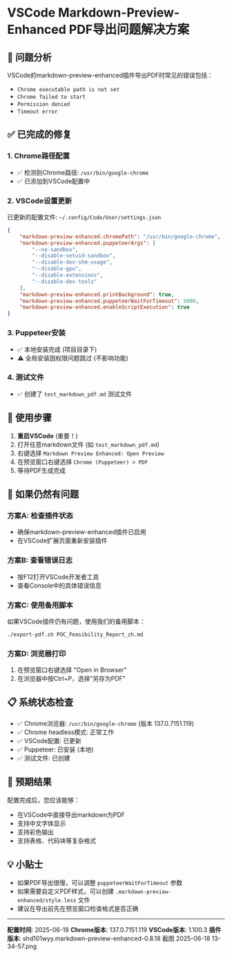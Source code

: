 # VSCode Markdown-Preview-Enhanced PDF导出问题解决方案

## 🎯 问题分析

VSCode的markdown-preview-enhanced插件导出PDF时常见的错误包括：
- `Chrome executable path is not set`
- `Chrome failed to start`
- `Permission denied`
- `Timeout error`

## ✅ 已完成的修复

### 1. Chrome路径配置
- ✅ 检测到Chrome路径: `/usr/bin/google-chrome`
- ✅ 已添加到VSCode配置中

### 2. VSCode设置更新
已更新的配置文件: `~/.config/Code/User/settings.json`
```json
{
    "markdown-preview-enhanced.chromePath": "/usr/bin/google-chrome",
    "markdown-preview-enhanced.puppeteerArgs": [
        "--no-sandbox",
        "--disable-setuid-sandbox",
        "--disable-dev-shm-usage",
        "--disable-gpu",
        "--disable-extensions",
        "--disable-dev-tools"
    ],
    "markdown-preview-enhanced.printBackground": true,
    "markdown-preview-enhanced.puppeteerWaitForTimeout": 5000,
    "markdown-preview-enhanced.enableScriptExecution": true
}
```

### 3. Puppeteer安装
- ✅ 本地安装完成 (项目目录下)
- ⚠️ 全局安装因权限问题跳过 (不影响功能)

### 4. 测试文件
- ✅ 创建了 `test_markdown_pdf.md` 测试文件

## 🚀 使用步骤

1. **重启VSCode** (重要！)
2. 打开任意markdown文件 (如 `test_markdown_pdf.md`)
3. 右键选择 `Markdown Preview Enhanced: Open Preview`
4. 在预览窗口右键选择 `Chrome (Puppeteer) > PDF`
5. 等待PDF生成完成

## 🔧 如果仍然有问题

### 方案A: 检查插件状态
- 确保markdown-preview-enhanced插件已启用
- 在VSCode扩展页面重新安装插件

### 方案B: 查看错误日志
- 按F12打开VSCode开发者工具
- 查看Console中的具体错误信息

### 方案C: 使用备用脚本
如果VSCode插件仍有问题，使用我们的备用脚本：
```bash
./export-pdf.sh POC_Feasibility_Report_zh.md
```

### 方案D: 浏览器打印
1. 在预览窗口右键选择 "Open in Browser"
2. 在浏览器中按Ctrl+P，选择"另存为PDF"

## 📋 系统状态检查

- ✅ Chrome浏览器: `/usr/bin/google-chrome` (版本 137.0.7151.119)
- ✅ Chrome headless模式: 正常工作
- ✅ VSCode配置: 已更新
- ✅ Puppeteer: 已安装 (本地)
- ✅ 测试文件: 已创建

## 🎉 预期结果

配置完成后，您应该能够：
- 在VSCode中直接导出markdown为PDF
- 支持中文字体显示
- 支持彩色输出
- 支持表格、代码块等复杂格式

## 💡 小贴士

- 如果PDF导出很慢，可以调整 `puppeteerWaitForTimeout` 参数
- 如果需要自定义PDF样式，可以创建 `.markdown-preview-enhanced/style.less` 文件
- 建议在导出前先在预览窗口检查格式是否正确

---

**配置时间**: 2025-06-18
**Chrome版本**: 137.0.7151.119
**VSCode版本**: 1.100.3
**插件版本**: shd101wyy.markdown-preview-enhanced-0.8.18 截图 2025-06-18 13-34-57.png